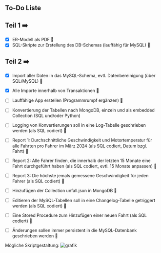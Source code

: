 ## To-Do Liste

## Teil 1 ➡️
- [x] ER-Modell als PDF 🔴
- [x] SQL-Skripte zur Erstellung des DB-Schemas (lauffähig für MySQL) 🔴

## Teil 2 ➡️
- [x] Import aller Daten in das MySQL-Schema, evtl. Datenbereinigung (über SQL/MySQL) 🔴
- [x] Alle Importe innerhalb von Transaktionen 🔴
- [ ] Lauffähige App erstellen (Programmrumpf ergänzen) 🔴
- [ ] Konvertierung der Tabellen nach MongoDB, einzeln und als embedded Collection (SQL und/oder Python)
- [ ] Logging von Konvertierungen soll in eine Log-Tabelle geschrieben werden (als SQL codiert) 🔴
- [ ] Report 1: Durchschnittliche Geschwindigkeit und Motortemperatur für alle Fahrten pro Fahrer im März 2024 (als SQL codiert, Datum bzgl. Fahrt) 🔴
- [ ] Report 2: Alle Fahrer finden, die innerhalb der letzten 15 Monate eine Fahrt durchgeführt haben (als SQL codiert, evtl. 15 Monate anpassen) 🔴
- [ ] Report 3: Die höchste jemals gemessene Geschwindigkeit für jeden Fahrer (als SQL codiert) 🔴
- [ ] Hinzufügen der Collection unfall.json in MongoDB 🔴
- [ ] Editieren der MySQL-Tabellen soll in eine Changelog-Tabelle getriggert werden (als SQL codiert) 🔴
- [ ] Eine Stored Procedure zum Hinzufügen einer neuen Fahrt (als SQL codiert) 🔴
- [ ] Änderungen sollen immer persistent in die MySQL-Datenbank geschrieben werden 🔴


Mögliche Skriptgestaltung:
![grafik](https://github.com/user-attachments/assets/91f65873-4036-46ca-bb5a-86627f044b53)
